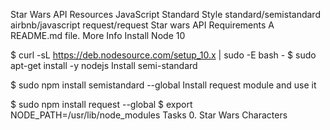 Star Wars API
Resources
JavaScript Standard Style
standard/semistandard
airbnb/javascript
request/request
Star wars API
Requirements
A README.md file.
More Info
Install Node 10

$ curl -sL https://deb.nodesource.com/setup_10.x | sudo -E bash -
$ sudo apt-get install -y nodejs
Install semi-standard

$ sudo npm install semistandard --global
Install request module and use it

$ sudo npm install request --global
$ export NODE_PATH=/usr/lib/node_modules
Tasks
 0. Star Wars Characters
